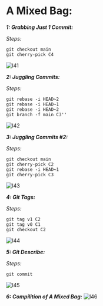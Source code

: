 # A Mixed Bag:
  ***1: Grabbing Just 1 Commit:***

  *Steps:*
  ```
  git checkout main
  git cherry-pick C4
  ```
  ![l41](https://github.com/user-attachments/assets/13da2204-52f6-4944-847b-84403839593b)


 ***2: Juggling Commits:***

  *Steps:*
  ```
  git rebase -i HEAD~2
  git rebase -i HEAD~1
  git rebase -i HEAD~2
  git branch -f main C3''
  ```
  ![l42](https://github.com/user-attachments/assets/66b3eff3-4418-4ee7-abdc-216bbb265d60)

  ***3: Juggling Commits #2:***

  *Steps:*
  ```
  git checkout main
  git cherry-pick C2
  git rebase -i HEAD~1
  git cherry-pick C3
  ```
  ![l43](https://github.com/user-attachments/assets/b3e43ea8-4245-4885-8a7a-84091c39710f)

  ***4: Git Tags:***

  *Steps:*
  ```
  git tag v1 C2
  git tag v0 C1
  git checkout C2
  ```
  ![l44](https://github.com/user-attachments/assets/2a5c500e-d228-49cc-9a6a-5a83de59219b)

  ***5: Git Describe:***

  *Steps:*
  ```
  git commit
  ```
  ![l45](https://github.com/user-attachments/assets/2f50bfbe-5537-434d-9db3-020712116ecf)

  ***6: Compilition of A Mixed Bag:***
  ![l46](https://github.com/user-attachments/assets/f67fdb20-5311-4995-9b7c-db3900f02f07)

  




